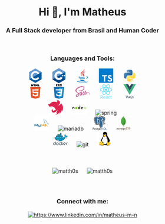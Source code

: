 <h1 align="center">Hi 👋, I'm Matheus</h1>
<h3 align="center">A Full Stack developer from Brasil and <a
    href="https://humancoders.42sp.org.br/certificates/mmoreira" style="text-decoration: none"> Human Coder </a> </h3>

<!-- languages and tools -->
<br />
<h3 align="center">Languages and Tools:</h3>
<p align="center">
  <a href="https://www.cprogramming.com/" target="_blank" rel="noreferrer" style="margin: 10px; text-decoration: none">
    <img src="https://raw.githubusercontent.com/devicons/devicon/master/icons/c/c-original.svg" alt="c" width="40"
      height="40" />
  </a>
  <a href="https://www.w3schools.com/cpp/" target="_blank" rel="noreferrer" style="margin: 10px; text-decoration: none">
    <img src="https://raw.githubusercontent.com/devicons/devicon/master/icons/cplusplus/cplusplus-original.svg"
      alt="cplusplus" width="40" height="40" />
  </a>
  <a href="https://www.java.com" target="_blank" rel="noreferrer" style="margin: 10px; text-decoration: none">
    <img src="https://raw.githubusercontent.com/devicons/devicon/master/icons/java/java-original.svg" alt="java"
      width="40" height="40" />
  </a>
  <a href="https://www.typescriptlang.org/" target="_blank" rel="noreferrer"
    style="margin: 10px; text-decoration: none">
    <img src="https://raw.githubusercontent.com/devicons/devicon/master/icons/typescript/typescript-original.svg"
      alt="typescript" width="40" height="40" />
  </a>
  <a href="https://www.python.org" target="_blank" rel="noreferrer" style="margin: 10px; text-decoration: none">
    <img src="https://raw.githubusercontent.com/devicons/devicon/master/icons/python/python-original.svg" alt="python"
      width="40" height="40" />
  </a>
  <br />
  <a href="https://www.w3.org/html/" target="_blank" rel="noreferrer" style="margin: 10px; text-decoration: none">
    <img src="https://raw.githubusercontent.com/devicons/devicon/master/icons/html5/html5-original-wordmark.svg"
      alt="html5" width="40" height="40" />
  </a>
  <a href="https://www.w3schools.com/css/" target="_blank" rel="noreferrer" style="margin: 10px; text-decoration: none">
    <img src="https://raw.githubusercontent.com/devicons/devicon/master/icons/css3/css3-original-wordmark.svg"
      alt="css3" width="40" height="40" />
  </a>
  <a href="https://sass-lang.com" target="_blank" rel="noreferrer" style="margin: 10px; text-decoration: none">
    <img src="https://raw.githubusercontent.com/devicons/devicon/master/icons/sass/sass-original.svg" alt="sass"
      width="40" height="40" />
  </a>
  <a href="https://reactjs.org/" target="_blank" rel="noreferrer" style="margin: 10px; text-decoration: none">
    <img src="https://raw.githubusercontent.com/devicons/devicon/master/icons/react/react-original-wordmark.svg"
      alt="react" width="40" height="40" />
  </a>
  <a href="https://vuejs.org/" target="_blank" rel="noreferrer" style="margin: 10px; text-decoration: none">
    <img src="https://raw.githubusercontent.com/devicons/devicon/master/icons/vuejs/vuejs-original-wordmark.svg"
      alt="vuejs" width="40" height="40" />
  </a>
  <br />
  <a href="https://nestjs.com/" target="_blank" rel="noreferrer" style="margin: 10px; text-decoration: none">
    <img src="https://raw.githubusercontent.com/devicons/devicon/master/icons/nestjs/nestjs-plain.svg" alt="nestjs"
      width="40" height="40" />
  </a>
  <a href="https://nodejs.org" target="_blank" rel="noreferrer" style="margin: 10px; text-decoration: none">
    <img src="https://raw.githubusercontent.com/devicons/devicon/master/icons/nodejs/nodejs-original-wordmark.svg"
      alt="nodejs" width="40" height="40" />
  </a>
  <a href="https://spring.io/" target="_blank" rel="noreferrer" style="margin: 10px; text-decoration: none">
    <img src="https://www.vectorlogo.zone/logos/springio/springio-icon.svg" alt="spring" width="40" height="40" />
  </a>
  <br />
  <a href="https://www.mysql.com/" target="_blank" rel="noreferrer" style="margin: 10px; text-decoration: none">
    <img src="https://raw.githubusercontent.com/devicons/devicon/master/icons/mysql/mysql-original-wordmark.svg"
      alt="mysql" width="40" height="40" />
  </a>
  <a href="https://mariadb.org/" target="_blank" rel="noreferrer" style="margin: 10px; text-decoration: none">
    <img src="https://www.vectorlogo.zone/logos/mariadb/mariadb-icon.svg" alt="mariadb" width="40" height="40" />
  </a>
  <a href="https://www.postgresql.org" target="_blank" rel="noreferrer" style="margin: 10px; text-decoration: none">
    <img
      src="https://raw.githubusercontent.com/devicons/devicon/master/icons/postgresql/postgresql-original-wordmark.svg"
      alt="postgresql" width="40" height="40" />
  </a>
  <a href="https://www.mongodb.com/" target="_blank" rel="noreferrer" style="margin: 10px; text-decoration: none">
    <img src="https://raw.githubusercontent.com/devicons/devicon/master/icons/mongodb/mongodb-original-wordmark.svg"
      alt="mongodb" width="40" height="40" />
  </a>
  <br />
  <a href="https://www.docker.com/" target="_blank" rel="noreferrer" style="margin: 10px; text-decoration: none">
    <img src="https://raw.githubusercontent.com/devicons/devicon/master/icons/docker/docker-original-wordmark.svg"
      alt="docker" width="40" height="40" />
  </a>
  <a href="https://git-scm.com/" target="_blank" rel="noreferrer" style="margin: 10px; text-decoration: none">
    <img src="https://www.vectorlogo.zone/logos/git-scm/git-scm-icon.svg" alt="git" width="40" height="40" />
  </a>
  <a href="https://www.linux.org/" target="_blank" rel="noreferrer" style="margin: 10px; text-decoration: none">
    <img src="https://raw.githubusercontent.com/devicons/devicon/master/icons/linux/linux-original.svg" alt="linux"
      width="40" height="40" />
  </a>
</p>

<!-- statics -->
<br />
<p align="center">
  <img
    src="https://github-readme-stats.vercel.app/api/top-langs?username=matth0s&show_icons=true&theme=dark&locale=en&layout=compact"
    alt="matth0s" style="margin: 10px" />
  <img src="https://github-readme-stats.vercel.app/api?username=matth0s&show_icons=true&theme=dark&locale=en"
    alt="matth0s" style="margin: 10px" />
</p>

<!-- connections -->
<br />
<h3 align="center">Connect with me:</h3>
<p align="center">
  <a href="https://linkedin.com/in/https://www.linkedin.com/in/matheus-m-n" target="blank">
    <img align="center"
      src="https://raw.githubusercontent.com/rahuldkjain/github-profile-readme-generator/master/src/images/icons/Social/linked-in-alt.svg"
      alt="https://www.linkedin.com/in/matheus-m-n" height="30" width="40" />
  </a>
</p>